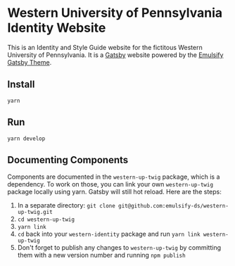# Western University of Pennsylvania Identity Website

This is an Identity and Style Guide website for the fictitous Western University of Pennsylvania. It is a [Gatsby](https://www.gatsbyjs.org/) website powered by the [Emulsify Gatsby Theme](https://www.gatsbyjs.org/packages/gatsby-theme-emulsify).


## Install

`yarn`

## Run

`yarn develop`

## Documenting Components

Components are documented in the `western-up-twig` package, which is a dependency. To work on those, you can link your own `western-up-twig` package locally using yarn. Gatsby will still hot reload. Here are the steps:

1. In a separate directory: `git clone git@github.com:emulsify-ds/western-up-twig.git`
1. `cd western-up-twig`
1. `yarn link`
1. `cd` back into your `western-identity` package and run `yarn link western-up-twig`
1. Don't forget to publish any changes to `western-up-twig` by committing them with a new version number and running `npm publish`
